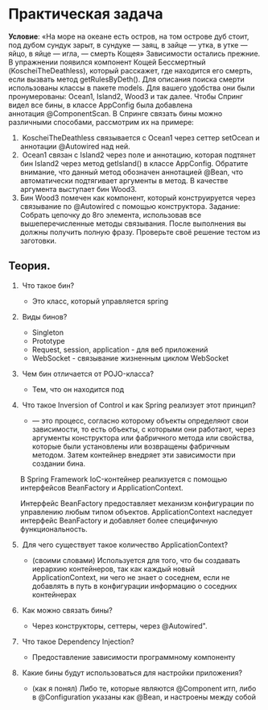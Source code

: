 # Практическая задача
**Условие**:
«На море на океане есть остров, на том острове дуб стоит, под дубом сундук зарыт, в сундуке — заяц, в зайце — утка, в утке — яйцо, в яйце — игла, — смерть Кощея»
Зависимости остались прежние. В упражнении появился компонент Кощей Бессмертный (KoscheiTheDeathless), который расскажет, где находится его смерть, если вызвать метод getRulesByDeth().
Для описания поиска смерти использованы классы в пакете models. Для вашего удобства они были пронумерованы: Ocean1, Island2, Wood3 и так далее.
Чтобы Спринг видел все бины, в классе AppConfig была добавлена аннотация @ComponentScan.
В Спринге связать бины можно различными способами, рассмотрим их на примере:

1)  KoscheiTheDeathless связывается с Ocean1 через сеттер setOcean и аннотации @Autowired над ней.
2)  Ocean1 связан с Island2 через поле и аннотацию, которая подтянет бин Island2 через метод getIsland() в классе AppConfig. Обратите внимание, что данный метод обозначен аннотацией @Bean, что автоматически подтягивает аргументы в метод. В качестве аргумента выступает бин Wood3.
3) Бин Wood3 помечен как компонент, который конструируется через связывание по @Autowired с помощью конструктора.
   Задание:
   Собрать цепочку до 8го элемента, использовав все вышеперечисленные методы связывания. После выполнения вы должны получить полную фразу. Проверьте своё решение тестом из заготовки.

## Теория.
1.  Что такое бин?
   * Это класс, который управляется spring
2.  Виды бинов?
   * Singleton
   * Prototype
   * Request, session, application - для веб приложений
   * WebSocket - связывание жизненным циклом WebSocket
3.  Чем бин отличается от POJO-класса? 
   * Тем, что он находится под 
4.  Что такое Inversion of Control и как Spring реализует этот принцип?
   * — это процесс, согласно которому объекты определяют свои зависимости, то есть объекты, с которыми они работают, через аргументы конструктора или фабричного метода или свойства, которые были установлены или возвращены фабричным методом. Затем контейнер внедряет эти зависимости при создании бина.

   В Spring Framework IoC-контейнер реализуется с помощью интерфейсов BeanFactory и ApplicationContext.

   Интерфейс BeanFactory предоставляет механизм конфигурации по управлению любым типом объектов. ApplicationContext наследует интерфейс BeanFactory и добавляет более специфичную функциональность.
5.  Для чего существует такое количество ApplicationContext?
   * (своими словами) Используется для того, что бы создавать иерархию контейнеров, так как каждый новый ApplicationContext, ни чего не знает о соседнем, если не добавлять в путь в конфигурации информацию о соседних контейнерах
6.  Как можно связать бины?
   * Через конструкторы, сеттеры, через @Autowired".
7.  Что такое Dependency Injection?
   * Предоставление зависимости программному компоненту
8.  Какие бины будут использоваться для настройки приложения?
   * (как я понял) Либо те, которые являются @Component итп, либо в @Configuration указаны как @Bean, и настроены между собой
